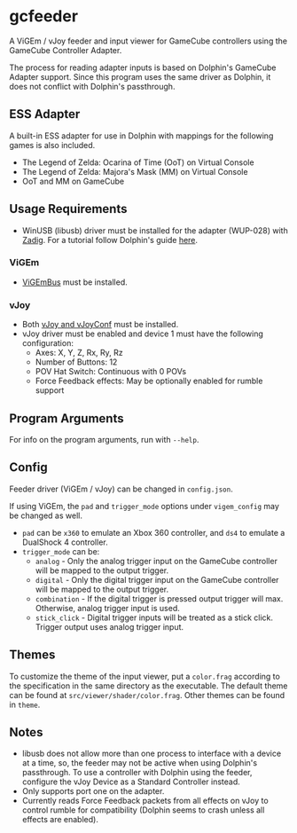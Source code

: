 # gcfeeder
A ViGEm / vJoy feeder and input viewer for GameCube controllers using the GameCube Controller Adapter.

The process for reading adapter inputs is based on Dolphin's GameCube Adapter support.
Since this program uses the same driver as Dolphin, it does not conflict with Dolphin's passthrough.

## ESS Adapter
A built-in ESS adapter for use in Dolphin with mappings for the following games is also included.
* The Legend of Zelda: Ocarina of Time (OoT) on Virtual Console
* The Legend of Zelda: Majora's Mask (MM) on Virtual Console
* OoT and MM on GameCube

## Usage Requirements
* WinUSB (libusb) driver must be installed for the adapter (WUP-028) with [Zadig](https://zadig.akeo.ie).
For a tutorial follow Dolphin's guide [here](https://dolphin-emu.org/docs/guides/how-use-official-gc-controller-adapter-wii-u).
### **ViGEm**
* [ViGEmBus](https://github.com/ViGEm/ViGEmBus/releases) must be installed.
### **vJoy**
* Both [vJoy and vJoyConf](https://github.com/jshafer817/vJoy) must be installed.
* vJoy driver must be enabled and device 1 must have the following configuration:
    * Axes: X, Y, Z, Rx, Ry, Rz
    * Number of Buttons: 12
    * POV Hat Switch: Continuous with 0 POVs
    * Force Feedback effects: May be optionally enabled for rumble support

## Program Arguments
For info on the program arguments, run with `--help`.

## Config
Feeder driver (ViGEm / vJoy) can be changed in `config.json`.

If using ViGEm, the `pad` and `trigger_mode` options under `vigem_config` may be changed as well.
* `pad` can be `x360` to emulate an Xbox 360 controller, and `ds4` to emulate a DualShock 4 controller.
* `trigger_mode` can be:
    * `analog` - Only the analog trigger input on the GameCube controller will be mapped to the output trigger.
    * `digital` - Only the digital trigger input on the GameCube controller will be mapped to the output trigger.
    * `combination` - If the digital trigger is pressed output trigger will max. Otherwise, analog trigger input is used.
    * `stick_click` - Digital trigger inputs will be treated as a stick click. Trigger output uses analog trigger input.

## Themes
To customize the theme of the input viewer, put a `color.frag` according to the specification in the same directory as the executable.
The default theme can be found at `src/viewer/shader/color.frag`. Other themes can be found in `theme`.

## Notes
* libusb does not allow more than one process to interface with a device at a time, so, the feeder may not be active when using Dolphin's passthrough.
To use a controller with Dolphin using the feeder, configure the vJoy Device as a Standard Controller instead.
* Only supports port one on the adapter.
* Currently reads Force Feedback packets from all effects on vJoy to control rumble for compatibility (Dolphin seems to crash unless all effects are enabled).
